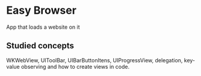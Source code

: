 # Easy Browser

App that loads a website on it



## Studied concepts

WKWebView, UIToolBar, UIBarButtonItens, UIProgressView, delegation, key-value observing and how to create views in code.
